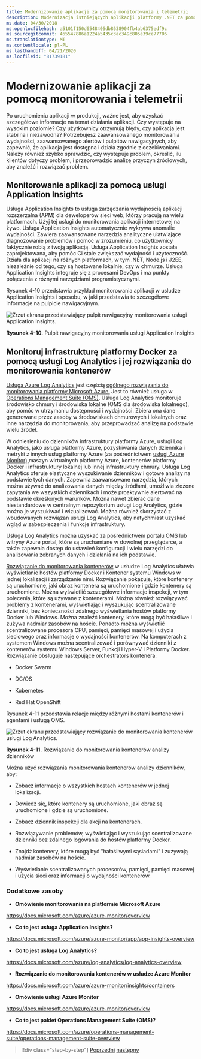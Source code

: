 ```yaml
---
title: Modernizowanie aplikacji za pomocą monitorowania i telemetrii
description: Modernizacja istniejących aplikacji platformy .NET za pomocą kontenerów usługi Azure Cloud i Windows | Zmodernizuj aplikacje za pomocą monitorowania i telemetrii
ms.date: 04/30/2018
ms.openlocfilehash: a5101f150d6548406db8638904fb4ab6375edf9c
ms.sourcegitcommit: 465547886a1224a5435c3ac349c805e39ce77706
ms.translationtype: MT
ms.contentlocale: pl-PL
ms.lasthandoff: 04/21/2020
ms.locfileid: "81739181"
---
```

# <a name="modernize-your-apps-with-monitoring-and-telemetry"></a>Modernizowanie aplikacji za pomocą monitorowania i telemetrii

Po uruchomieniu aplikacji w produkcji, ważne jest, aby uzyskać szczegółowe informacje na temat działania aplikacji. Czy występuje na wysokim poziomie? Czy użytkownicy otrzymują błędy, czy aplikacja jest stabilna i niezawodna? Potrzebujesz zaawansowanego monitorowania wydajności, zaawansowanego alertów i pulpitów nawigacyjnych, aby zapewnić, że aplikacja jest dostępna i działa zgodnie z oczekiwaniami. Należy również szybko sprawdzić, czy występuje problem, określić, ilu klientów dotyczy problem, i przeprowadzić analizę przyczyn źródłowych, aby znaleźć i rozwiązać problem.

## <a name="monitor-your-application-with-application-insights"></a>Monitorowanie aplikacji za pomocą usługi Application Insights

Usługa Application Insights to usługa zarządzania wydajnością aplikacji rozszerzalna (APM) dla deweloperów sieci web, którzy pracują na wielu platformach. Użyj tej usługi do monitorowania aplikacji internetowej na żywo. Usługa Application Insights automatycznie wykrywa anomalie wydajności. Zawiera zaawansowane narzędzia analityczne ułatwiające diagnozowanie problemów i pomoc w zrozumieniu, co użytkownicy faktycznie robią z twoją aplikacją. Usługa Application Insights została zaprojektowana, aby pomóc Ci stale zwiększać wydajność i użyteczność. Działa dla aplikacji na różnych platformach, w tym .NET, Node.js i J2EE, niezależnie od tego, czy są hostowane lokalnie, czy w chmurze. Usługa Application Insights integruje się z procesami DevOps i ma punkty połączenia z różnymi narzędziami programistycznymi.

Rysunek 4-10 przedstawia przykład monitorowania aplikacji w usłudze Application Insights i sposobu, w jaki przedstawia te szczegółowe informacje na pulpicie nawigacyjnym.

![Zrzut ekranu przedstawiający pulpit nawigacyjny monitorowania usługi Application Insights.](./media/modernize-your-apps-with-monitoring-and-telemetry/application-insights-monitoring-dashboard.png)

**Rysunek 4-10.** Pulpit nawigacyjny monitorowania usługi Application Insights

## <a name="monitor-your-docker-infrastructure-with-log-analytics-and-its-container-monitoring-solution"></a>Monitoruj infrastrukturę platformy Docker za pomocą usługi Log Analytics i jej rozwiązania do monitorowania kontenerów

[Usługa Azure Log Analytics](https://docs.microsoft.com/azure/log-analytics/log-analytics-overview) jest częścią [ogólnego rozwiązania do monitorowania platformy Microsoft Azure.](https://docs.microsoft.com/azure/monitoring-and-diagnostics/monitoring-overview) Jest to również usługa w [Operations Management Suite (OMS)](https://docs.microsoft.com/azure/operations-management-suite/operations-management-suite-overview). Usługa Log Analytics monitoruje środowisko chmury i środowiska lokalne (OMS dla środowiska lokalnego), aby pomóc w utrzymaniu dostępności i wydajności. Zbiera ona dane generowane przez zasoby w środowiskach chmurowych i lokalnych oraz inne narzędzia do monitorowania, aby przeprowadzać analizę na podstawie wielu źródeł.

W odniesieniu do dzienników infrastruktury platformy Azure, usługi Log Analytics, jako usługa platformy Azure, pozyskiwania danych dziennika i metryki z innych usług platformy Azure (za pośrednictwem [usługi Azure Monitor),](https://docs.microsoft.com/azure/monitoring-and-diagnostics/monitoring-overview-azure-monitor)maszyn wirtualnych platformy Azure, kontenerów platformy Docker i infrastruktury lokalnej lub innej infrastruktury chmury. Usługa Log Analytics oferuje elastyczne wyszukiwanie dzienników i gotowe analizy na podstawie tych danych. Zapewnia zaawansowane narzędzia, których można używać do analizowania danych między źródłami, umożliwia złożone zapytania we wszystkich dziennikach i może proaktywnie alertować na podstawie określonych warunków. Można nawet zbierać dane niestandardowe w centralnym repozytorium usługi Log Analytics, gdzie można je wyszukiwać i wizualizować. Można również skorzystać z wbudowanych rozwiązań usługi Log Analytics, aby natychmiast uzyskać wgląd w zabezpieczenia i funkcje infrastruktury.

Usługa Log Analytics można uzyskać za pośrednictwem portalu OMS lub witryny Azure portal, które są uruchamiane w dowolnej przeglądarce, a także zapewnia dostęp do ustawień konfiguracji i wielu narzędzi do analizowania zebranych danych i działania na ich podstawie.

[Rozwiązanie do monitorowania kontenerów](https://docs.microsoft.com/azure/log-analytics/log-analytics-containers) w usłudze Log Analytics ułatwia wyświetlanie hostów platformy Docker i Kontener systemu Windows w jednej lokalizacji i zarządzanie nimi. Rozwiązanie pokazuje, które kontenery są uruchomione, jaki obraz kontenera są uruchomione i gdzie kontenery są uruchomione. Można wyświetlić szczegółowe informacje inspekcji, w tym polecenia, które są używane z kontenerami. Można również rozwiązywać problemy z kontenerami, wyświetlając i wyszukując scentralizowane dzienniki, bez konieczności zdalnego wyświetlania hostów platformy Docker lub Windows. Można znaleźć kontenery, które mogą być hałaśliwe i zużywa nadmiar zasobów na hoście. Ponadto można wyświetlić scentralizowane procesora CPU, pamięci, pamięci masowej i użycia sieciowego oraz informacje o wydajności kontenerów. Na komputerach z systemem Windows można scentralizować i porównywać dzienniki z kontenerów systemu Windows Server, Funkcji Hyper-V i Platformy Docker. Rozwiązanie obsługuje następujące orchestrators kontenera:

- Docker Swarm

- DC/OS

- Kubernetes

- Red Hat OpenShift

Rysunek 4-11 przedstawia relacje między różnymi hostami kontenerów i agentami i usługą OMS.

![Zrzut ekranu przedstawiający rozwiązanie do monitorowania kontenerów usługi Log Analytics.](./media/modernize-your-apps-with-monitoring-and-telemetry/log-analytics-container-monitoring-solution.png)

**Rysunek 4-11.** Rozwiązanie do monitorowania kontenerów analizy dzienników

Można użyć rozwiązania monitorowania kontenerów analizy dzienników, aby:

- Zobacz informacje o wszystkich hostach kontenerów w jednej lokalizacji.

- Dowiedz się, które kontenery są uruchomione, jaki obraz są uruchomione i gdzie są uruchomione.

- Zobacz dziennik inspekcji dla akcji na kontenerach.

- Rozwiązywanie problemów, wyświetlając i wyszukując scentralizowane dzienniki bez zdalnego logowania do hostów platformy Docker.

- Znajdź kontenery, które mogą być "hałaśliwymi sąsiadami" i zużywają nadmiar zasobów na hoście.

- Wyświetlanie scentralizowanych procesorów, pamięci, pamięci masowej i użycia sieci oraz informacji o wydajności kontenerów.

### <a name="additional-resources"></a>Dodatkowe zasoby

- **Omówienie monitorowania na platformie Microsoft Azure**

<https://docs.microsoft.com/azure/azure-monitor/overview>

- **Co to jest usługa Application Insights?**

<https://docs.microsoft.com/azure/azure-monitor/app/app-insights-overview>

- **Co to jest usługa Log Analytics?**

<https://docs.microsoft.com/azure/log-analytics/log-analytics-overview>

- **Rozwiązanie do monitorowania kontenerów w usłudze Azure Monitor**

<https://docs.microsoft.com/azure/azure-monitor/insights/containers>

- **Omówienie usługi Azure Monitor**

<https://docs.microsoft.com/azure/azure-monitor/overview>

- **Co to jest pakiet Operations Management Suite (OMS)?**

<https://docs.microsoft.com/azure/operations-management-suite/operations-management-suite-overview>

>[!div class="step-by-step"]
>[Poprzedni](build-resilient-services-ready-for-the-cloud-embrace-transient-failures-in-the-cloud.md)
>[następny](life-cycle-ci-cd-pipelines-devops-tools.md)

